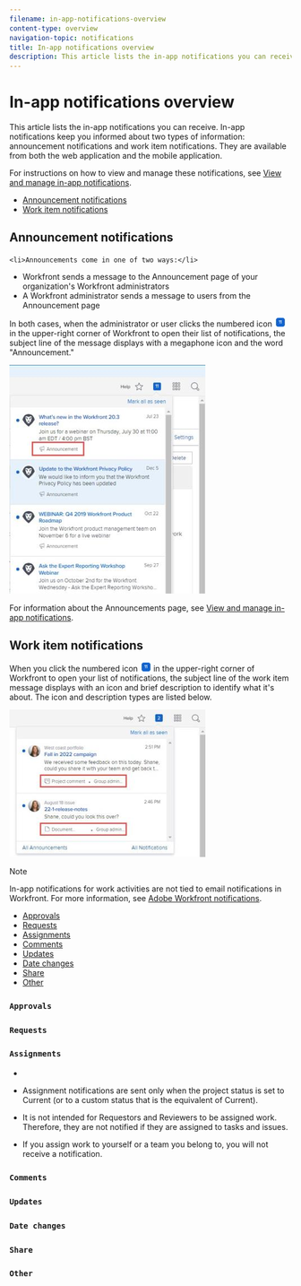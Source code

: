 ```yaml
---
filename: in-app-notifications-overview
content-type: overview
navigation-topic: notifications
title: In-app notifications overview
description: This article lists the in-app notifications you can receive. In-app notifications keep you informed about two types of information: announcement notifications and work item notifications. They are available from both the web application and the mobile application.
---
```


# In-app notifications overview

This article lists the in-app notifications you can receive. In-app notifications keep you informed about two types of information: announcement notifications and work item notifications. They are available from both the web application and the mobile application.

For instructions on how to view and manage these notifications, see [View and manage in-app notifications](../../workfront-basics/using-notifications/view-and-manage-in-app-notifications.md).

* [Announcement notifications](#announce) 
* [Work item notifications](#work2)

## Announcement notifications

`<li>Announcements come in one of two ways:</li>`

* Workfront sends a message to the Announcement page of your organization's Workfront administrators  
* A Workfront administrator sends a message to users from the Announcement page

In both cases, when the administrator or user clicks the numbered icon ![](assets/notifications-icon-jewel.jpg) in the upper-right corner of Workfront to open their list of notifications, the subject line of the message displays with a megaphone icon and the word "Announcement."

![](assets/notification-list-announcement-350x408.jpg)

For information about the Announcements page, see [View and manage in-app notifications](../../workfront-basics/using-notifications/view-and-manage-in-app-notifications.md).

## Work item notifications

When you click the numbered icon ![](assets/notifications-icon-jewel.jpg) in the upper-right corner of Workfront to open your list of notifications, the subject line of the work item message displays with an icon and brief description to identify what it's about. The icon and description types are listed below.

![](assets/notification-list-work-items-350x263.jpg)

>[!NOTE]
>
>In-app notifications for work activities&nbsp;are not tied to email notifications in Workfront. For more information, see [Adobe Workfront notifications](../../workfront-basics/using-notifications/wf-notifications.md).

* [Approvals](#approval) 
* [Requests](#requests) 
* [Assignments](#assignme) 
* [Comments](#comments) 
* [Updates](#updates) 
* [Date changes](#date) 
* [Share](#share) 
* [Other](#error)

### `Approvals`

### `Requests`

### `Assignments`

*

  * Assignment notifications are sent only when the project status is set to Current (or to a custom status that is the equivalent of Current).
  * It is&nbsp;not intended for Requestors and Reviewers to be assigned work. Therefore, they are not notified if they are assigned to tasks and issues.&nbsp;
  * If you assign work to yourself or a team you belong to, you will not receive a notification.

### `Comments`

### `Updates`

### `Date changes`

### `Share`

### `Other`

